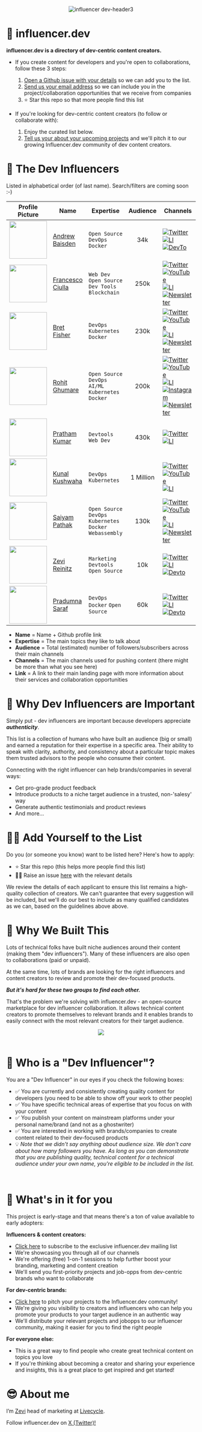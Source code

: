 <div align="center">

![influencer dev-header3](https://github.com/zevireinitz/influencer.dev/assets/92805730/4d85d23d-5c9e-41cf-bfe7-0dfa8b44dc30)

</div>

# 👋 **influencer.dev**

**influencer.dev is a directory of dev-centric content creators.**
- If you create content for developers and you're open to collaborations, follow these 3 steps:
  1. [Open a Github issue with your details](https://github.com/zevireinitz/influencer.dev/issues/new?assignees=&labels=profile&projects=&template=profile.yml&title=Add+my+name+to+the+list+-+%3Cyour+name%3E) so we can add you to the list.
  2. [Send us your email address](https://forms.gle/WusVnVcHKT97CqVb8) so we can include you in the project/collaboration opportunities that we receive from companies
  3. ⭐ Star this repo so that more people find this list

- If you're looking for dev-centric content creators (to follow or collaborate with):
  1.  Enjoy the curated list below.
  2. [Tell us your about your upcoming projects](https://forms.gle/by3po2Qa2X8qptEr8) and we'll pitch it to our growing Influencer.dev community of dev content creators.

# 🤩 **The Dev Influencers**
Listed in alphabetical order (of last name). Search/filters are coming soon :-)

| Profile Picture | Name | Expertise | Audience | Channels | Link |
|----| --------------- | ---------- | :-------: | ---------- | :-------: |
| <img src="https://github.com/andrewbaisden.png" width="100" > | [Andrew Baisden](https://github.com/andrewbaisden) | `Open Source` `DevOps` `Docker` | 34k | [![Twitter](https://github.com/zevireinitz/influencer.dev/assets/92805730/7bd41f37-435a-4788-8103-5ae1e7dda54b)](https://twitter.com/andrewbaisden) <br> [![LI](https://github.com/zevireinitz/influencer.dev/assets/92805730/9ca0bf48-e9f6-47ac-b354-ecc0d6385056)](https://www.linkedin.com/in/andrew-baisden/) <br> [![DevTo](https://github.com/zevireinitz/influencer.dev/assets/92805730/e2e580c3-63f1-481d-adb3-56918cd8da47)](https://dev.to/andrewbaisden) | [Portfolio](https://andrewbaisden.com/) |
| <img src="https://github.com/FrancescoXX.png" width="100" > | [Francesco Ciulla](https://github.com/FrancescoXX) | `Web Dev` `Open Source` `Dev Tools` `Blockchain` | 250k | [![Twitter](https://github.com/zevireinitz/influencer.dev/assets/92805730/7bd41f37-435a-4788-8103-5ae1e7dda54b)](https://twitter.com/FrancescoCiull4) <br> [![YouTube](https://github.com/zevireinitz/influencer.dev/assets/92805730/571781a3-2fd1-4b4b-8443-3100effd5e0b)](https://www.youtube.com/@francescociulla) <br> [![LI](https://github.com/zevireinitz/influencer.dev/assets/92805730/9ca0bf48-e9f6-47ac-b354-ecc0d6385056)](https://www.linkedin.com/in/francesco-ciulla-roma/) <br> [![Newsletter](https://github.com/zevireinitz/influencer.dev/assets/92805730/d515ee63-aa46-45ac-849d-4fdcad74d658)](https://francescociulla.substack.com/) | [Portfolio](https://francescociulla.com) |
| <img src="https://github.com/bretfisher.png" width="100" > | [Bret Fisher](https://github.com/bretfisher) | `DevOps` `Kubernetes` `Docker` | 230k | [![Twitter](https://github.com/zevireinitz/influencer.dev/assets/92805730/7bd41f37-435a-4788-8103-5ae1e7dda54b)](https://twitter.com/bretfisher) <br> [![YouTube](https://github.com/zevireinitz/influencer.dev/assets/92805730/571781a3-2fd1-4b4b-8443-3100effd5e0b)](https://www.youtube.com/@BretFisher) <br> [![LI](https://github.com/zevireinitz/influencer.dev/assets/92805730/9ca0bf48-e9f6-47ac-b354-ecc0d6385056)](https://www.linkedin.com/in/bretefisher/) <br> [![Newsletter](https://github.com/zevireinitz/influencer.dev/assets/92805730/d515ee63-aa46-45ac-849d-4fdcad74d658)](https://www.bretfisher.com/newsletter/) | [Portfolio](https://www.bretfisher.com/) |
| <img src="https://github.com/rohitg00.png" width="100" > | [Rohit Ghumare](https://github.com/rohitg00) | `Open Source` `DevOps` `AI/ML` `Kubernetes` `Docker` | 200k | [![Twitter](https://github.com/zevireinitz/influencer.dev/assets/92805730/7bd41f37-435a-4788-8103-5ae1e7dda54b)](https://twitter.com/ghumare64) <br> [![YouTube](https://github.com/zevireinitz/influencer.dev/assets/92805730/571781a3-2fd1-4b4b-8443-3100effd5e0b)](https://www.youtube.com/@Ghumare64) <br> [![LI](https://github.com/zevireinitz/influencer.dev/assets/92805730/9ca0bf48-e9f6-47ac-b354-ecc0d6385056)](https://www.linkedin.com/in/rohit-ghumare/) <br> [![Instagram](https://github.com/zevireinitz/influencer.dev/assets/92805730/587679f3-7d99-4b5c-9e29-153b33c4d216)](https://www.instagram.com/devopsguys/) <br> [![Newsletter](https://github.com/zevireinitz/influencer.dev/assets/92805730/d515ee63-aa46-45ac-849d-4fdcad74d658)](https://thatdevopsguy.substack.com/) | [Portfolio](https://devrelasservice.com) |
| <img src="https://github.com/prathamkumar14.png" width="100" > | [Pratham Kumar](https://github.com/prathamkumar14) | `Devtools` `Web Dev` | 430k | [![Twitter](https://github.com/zevireinitz/influencer.dev/assets/92805730/7bd41f37-435a-4788-8103-5ae1e7dda54b)](https://twitter.com/prathkum) <br> [![LI](https://github.com/zevireinitz/influencer.dev/assets/92805730/9ca0bf48-e9f6-47ac-b354-ecc0d6385056)](https://www.linkedin.com/in/prathkum) | [Portfolio](https://www.prathamkumar.com/) |
| <img src="https://github.com/kunal-kushwaha.png" width="100" > | [Kunal Kushwaha](https://github.com/kunal-kushwaha) | `DevOps` `Kubernetes` | 1 Million | [![Twitter](https://github.com/zevireinitz/influencer.dev/assets/92805730/7bd41f37-435a-4788-8103-5ae1e7dda54b)](https://twitter.com/kunalstwt) <br> [![YouTube](https://github.com/zevireinitz/influencer.dev/assets/92805730/571781a3-2fd1-4b4b-8443-3100effd5e0b)](https://www.youtube.com/c/kunalkushwaha) <br> [![LI](https://github.com/zevireinitz/influencer.dev/assets/92805730/9ca0bf48-e9f6-47ac-b354-ecc0d6385056)](https://www.linkedin.com/in/kunal-kushwaha) | [Community](https://wemakedevs.org/) |
| <img src="https://github.com/saiyam1814.png" width="100" > | [Saiyam Pathak](https://github.com/saiyam1814) | `Open Source` `DevOps` `Kubernetes` `Docker` `Webassembly` | 130k | [![Twitter](https://github.com/zevireinitz/influencer.dev/assets/92805730/7bd41f37-435a-4788-8103-5ae1e7dda54b)](https://twitter.com/SaiyamPathak) <br> [![YouTube](https://github.com/zevireinitz/influencer.dev/assets/92805730/571781a3-2fd1-4b4b-8443-3100effd5e0b)](https://youtube.com/@kubesimplify) <br> [![LI](https://github.com/zevireinitz/influencer.dev/assets/92805730/9ca0bf48-e9f6-47ac-b354-ecc0d6385056)](https://www.linkedin.com/in/saiyampathak/) <br> [![Newsletter](https://github.com/zevireinitz/influencer.dev/assets/92805730/d515ee63-aa46-45ac-849d-4fdcad74d658)](https://saiyampathak.substack.com/) | [Community](https://kubesimplify.com) |
| <img src="https://github.com/zevireinitz.png" width="100" > | [Zevi Reinitz](https://github.com/zevireinitz) | `Marketing` `Devtools` `Open Source` | 10k | [![Twitter](https://github.com/zevireinitz/influencer.dev/assets/92805730/7bd41f37-435a-4788-8103-5ae1e7dda54b)](https://twitter.com/zevireinitz) <br> [![LI](https://github.com/zevireinitz/influencer.dev/assets/92805730/9ca0bf48-e9f6-47ac-b354-ecc0d6385056)](https://www.linkedin.com/in/zevi/) <br> [![Devto](https://github.com/zevireinitz/influencer.dev/assets/92805730/e2e580c3-63f1-481d-adb3-56918cd8da47)](https://dev.to/zevir) | [Portfolio](https://zevi.super.site/) |
| <img src="https://github.com/Pradumnasaraf.png" width="100" > | [Pradumna Saraf](https://github.com/Pradumnasaraf) | `DevOps` `Docker` `Open Source` | 60k | [![Twitter](https://github.com/zevireinitz/influencer.dev/assets/92805730/7bd41f37-435a-4788-8103-5ae1e7dda54b)](https://twitter.com/pradumna_saraf) <br> [![LI](https://github.com/zevireinitz/influencer.dev/assets/92805730/9ca0bf48-e9f6-47ac-b354-ecc0d6385056)](https://www.linkedin.com/in/pradumnasaraf/) <br> [![Devto](https://github.com/zevireinitz/influencer.dev/assets/92805730/e2e580c3-63f1-481d-adb3-56918cd8da47)](https://dev.to/pradumnasaraf) | [Portfolio](https://pradumnasaraf.dev/) |

- **Name** = Name + Github profile link
- **Expertise** = The main topics they like to talk about
- **Audience** = Total (estimated) number of followers/subscribers across their main channels
- **Channels** = The main channels used for pushing content (there might be more than what you see here)
- **Link** = A link to their main landing page with more information about their services and collaboration opportunities

# 🚀 **Why Dev Influencers are Important**
Simply put - dev influencers are important because developers appreciate _**authenticity**_. 

This list is a collection of humans who have built an audience (big or small) and earned a reputation for their expertise in a specific area. Their ability to speak with clarity, authority, and consistency about a particular topic makes them trusted advisors to the people who consume their content. 

Connecting with the right influencer can help brands/companies in several ways:
- Get pro-grade product feedback 
- Introduce products to a niche target audience in a trusted, non-'salesy' way
- Generate authentic testimonials and product reviews
- And more...

# 🙋‍♂️ **Add Yourself to the List**
Do you (or someone you know) want to be listed here? Here's how to apply:
- ⭐ Star this repo (this helps more people find this list)
- 🙋‍♂️ Raise an issue [here](https://github.com/zevireinitz/influencer.dev/issues/new?assignees=&labels=profile&projects=&template=profile.yml&title=Add+my+name+to+the+list+-+%3Cyour+name%3E) with the relevant details

We review the details of each applicant to ensure this list remains a high-quality collection of creators. We can't guarantee that every suggestion will be included, but we'll do our best to include as many qualified candidates as we can, based on the guidelines above above.

# 👷 **Why We Built This**
Lots of technical folks have built niche audiences around their content (making them "dev influencers"). Many of these influencers are also open to collaborations (paid or unpaid).

At the same time, lots of brands are looking for the right influencers and content creators to review and promote their dev-focused products.

_**But it's hard for these two groups to find each other.**_

That's the problem we're solving with influencer.dev - an open-source marketplace for dev influencer collaboration. It allows technical content creators to promote themselves to relevant brands and it enables brands to easily connect with the most relevant creators for their target audience.

<div align="center">

  <img src="https://github.com/zevireinitz/influencer.dev/assets/92805730/a938fff0-8a64-4cd7-ae3f-1b593bb348b3">

</div>

<br>

# 🤔 **Who is a "Dev Influencer"?**
You are a "Dev Influencer" in our eyes if you check the following boxes:
- ✅ You are currently and consistently creating quality content for developers (you need to be able to show off your work to other people)
- ✅ You have specific technical areas of expertise that you focus on with your content
- ✅ You publish your content on mainstream platforms under your personal name/brand (and not as a ghostwriter)
- ✅ You are interested in working with brands/companies to create content related to their dev-focused products
- 💡 _Note that we didn't say anything about audience size. We don't care about how many followers you have. As long as you can demonstrate that you are publishing quality, technical content for a technical audience under your own name, you're eligible to be included in the list._  

<br>

# 🤟 **What's in it for you**
This project is early-stage and that means there's a ton of value available to early adopters:

**Influencers & content creators:**
- [Click here](https://forms.gle/WusVnVcHKT97CqVb8) to subscribe to the exclusive influencer.dev mailing list
- We're showcasing you through all of our channels
- We're offering (free) 1-on-1 sessions to help further boost your branding, marketing and content creation 
- We'll send you first-priority projects and job-opps from dev-centric brands who want to collaborate

**For dev-centric brands:**
- [Click here](https://forms.gle/by3po2Qa2X8qptEr8) to pitch your projects to the Influencer.dev community!
- We're giving you visibility to creators and influencers who can help you promote your products to your target audience in an authentic way
- We'll distribute your relevant projects and jobopps to our influencer community, making it easier for you to find the right people

**For everyone else:**
- This is a great way to find people who create great technical content on topics you love
- If you're thinking about becoming a creator and sharing your experience and insights, this is a great place to get inspired and get started!

# 😎 **About me**
I’m [Zevi](https://github.com/zevireinitz) head of marketing at [Livecycle](https://livecycle.io/). 

Follow influencer.dev on [X (Twitter)!](https://twitter.com/influencer_dev)
